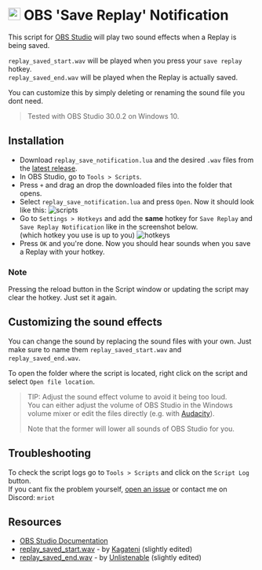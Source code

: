 # <img src="https://github.com/mriot/mriot/assets/24588573/f47f8b7c-591f-48a9-989b-96b3eaec23e2" height="25px" alt="obs logo"> OBS 'Save Replay' Notification

This script for [OBS Studio](https://obsproject.com/) will play two sound effects when a Replay is being saved.  

`replay_saved_start.wav` will be played when you press your `save replay` hotkey.  
`replay_saved_end.wav` will be played when the Replay is actually saved.

You can customize this by simply deleting or renaming the sound file you dont need.

> Tested with OBS Studio 30.0.2 on Windows 10.

## Installation

- Download `replay_save_notification.lua` and the desired `.wav` files from the [latest release](https://github.com/mriot/obs-replay-save-notification/releases).
- In OBS Studio, go to `Tools > Scripts`.
- Press `+` and drag an drop the downloaded files into the folder that opens.
- Select `replay_save_notification.lua` and press `Open`. Now it should look like this:
  ![scripts](https://github.com/mriot/obs-replay-save-notification/assets/24588573/8c366b23-35dc-4398-bfb8-18b023f820e4)
- Go to `Settings > Hotkeys` and add the **same** hotkey for `Save Replay` and `Save Replay Notification` like in the screenshot below.  
  (which hotkey you use is up to you)
  ![hotkeys](https://github.com/mriot/mriot/assets/24588573/f21f6864-53e4-46c7-8a52-319ae05688b4)
- Press `OK` and you're done. Now you should hear sounds when you save a Replay with your hotkey.

### Note

Pressing the reload button in the Script window or updating the script may clear the hotkey. Just set it again.

## Customizing the sound effects

You can change the sound by replacing the sound files with your own. Just make sure to name them `replay_saved_start.wav` and `replay_saved_end.wav`.

To open the folder where the script is located, right click on the script and select `Open file location`.

> TIP: Adjust the sound effect volume to avoid it being too loud.  
> You can either adjust the volume of OBS Studio in the Windows volume mixer or edit the files directly (e.g. with [Audacity](https://www.audacityteam.org/)).  
>
> Note that the former will lower all sounds of OBS Studio for you.

## Troubleshooting

To check the script logs go to `Tools > Scripts` and click on the `Script Log` button.  
If you cant fix the problem yourself, [open an issue](https://github.com/mriot/obs-replay-save-notification/issues/new) or contact me on Discord: `mriot`

## Resources

- [OBS Studio Documentation](https://docs.obsproject.com/)
- [replay_saved_start.wav](./replay_saved_start.wav) - by [Kagateni](https://freesound.org/people/Kagateni/sounds/404358/) (slightly edited)
- [replay_saved_end.wav](./replay_saved_end.wav) - by [Unlistenable](https://freesound.org/people/Unlistenable/sounds/391540/) (slightly edited)
